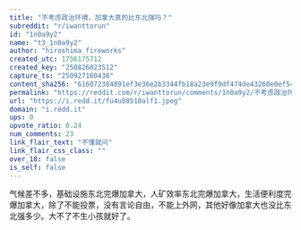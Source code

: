 ```yaml
---
title: "不考虑政治环境，加拿大真的比东北强吗？"
subreddit: "r/iwanttorun"
id: "1n0a9y2"
name: "t3_1n0a9y2"
author: "hiroshima_fireworks"
created_utc: 1756175712
created_key: "250826023512"
capture_ts: "250927160438"
content_sha256: "616072384891ef3e36e2b3344fb18a23e9f9df474de43260e0ef54cbcd74f9d5"
permalink: "https://reddit.com/r/iwanttorun/comments/1n0a9y2/不考虑政治环境加拿大真的比东北强吗/"
url: "https://i.redd.it/fu4u88510alf1.jpeg"
domain: "i.redd.it"
ups: 0
upvote_ratio: 0.24
num_comments: 23
link_flair_text: "不懂就问"
link_flair_css_class: ""
over_18: false
is_self: false
---
```


气候差不多，基础设施东北完爆加拿大，人矿效率东北完爆加拿大，生活便利度完爆加拿大，除了不能投票，没有言论自由，不能上外网，其他好像加拿大也没比东北强多少。大不了不生小孩就好了。
